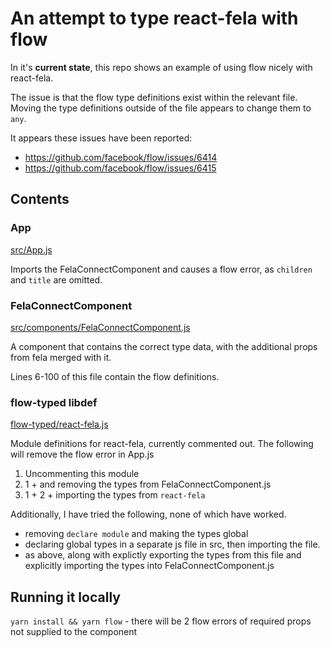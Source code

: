 # An attempt to type react-fela with flow

In it's __current state__, this repo shows an example of using flow nicely
with react-fela.

The issue is that the flow type definitions exist within the relevant file.
Moving the type definitions outside of the file appears to change them to `any`.

It appears these issues have been reported:
- https://github.com/facebook/flow/issues/6414
- https://github.com/facebook/flow/issues/6415

## Contents

### App

[src/App.js](./src/App.js)

Imports the FelaConnectComponent and causes a flow error, as `children`
and `title` are omitted.

### FelaConnectComponent

[src/components/FelaConnectComponent.js](./src/components/FelaConnectComponent.js)

A component that contains the correct type data, with the additional
props from fela merged with it.

Lines 6-100 of this file contain the flow definitions.

### flow-typed libdef

[flow-typed/react-fela.js](./flow-typed/react-fela.js)

Module definitions for react-fela, currently commented out.
The following will remove the flow error in App.js

1. Uncommenting this module
2. 1 + and removing the types from FelaConnectComponent.js
3. 1 + 2 + importing the types from `react-fela`

Additionally, I have tried the following, none of which have worked.
- removing `declare module` and making the types global
- declaring global types in a separate js file in src,
 then importing the file.
- as above, along with explictly exporting the types from this file and
 explicitly importing the types into FelaConnectComponent.js


## Running it locally

`yarn install && yarn flow` - there will be 2 flow errors of required props not supplied to the component
